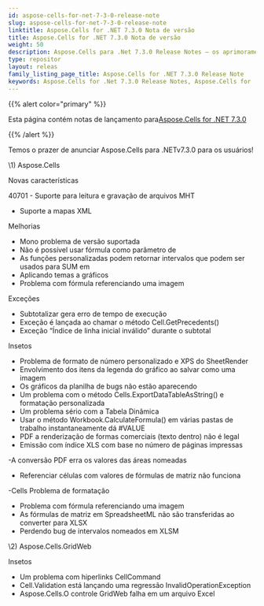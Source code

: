 ```yaml
---
id: aspose-cells-for-net-7-3-0-release-note
slug: aspose-cells-for-net-7-3-0-release-note
linktitle: Aspose.Cells for .NET 7.3.0 Nota de versão
title: Aspose.Cells for .NET 7.3.0 Nota de versão
weight: 50
description: Aspose.Cells para .Net 7.3.0 Release Notes – os aprimoramentos mais recentes, novos recursos e correções
type: repositor
layout: releas
family_listing_page_title: Aspose.Cells for .NET 7.3.0 Release Note
keywords: Aspose.Cells for .Net 7.3.0 Release Notes, Aspose.Cells for .Net 7.3.0 updates and fixe
---
```

{{% alert color="primary" %}} 

 Esta página contém notas de lançamento para[Aspose.Cells for .NET 7.3.0](https://releases.aspose.com/cells/net/new-releases/aspose.cells-for-.net-7.3.0/)

{{% /alert %}} 

 Temos o prazer de anunciar Aspose.Cells para .NETv7.3.0 para os usuários!



\1) Aspose.Cells 



 Novas características

 40701 - Suporte para leitura e gravação de arquivos MHT

- Suporte a mapas XML



 Melhorias

- Mono problema de versão suportada
- Não é possível usar fórmula como parâmetro de
- As funções personalizadas podem retornar intervalos que podem ser usados para SUM em
- Aplicando temas a gráficos
- Problema com fórmula referenciando uma imagem



 Exceções

- Subtotalizar gera erro de tempo de execução
- Exceção é lançada ao chamar o método Cell.GetPrecedents()
- Exceção “Índice de linha inicial inválido” durante o subtotal



Insetos

- Problema de formato de número personalizado e XPS do SheetRender
- Envolvimento dos itens da legenda do gráfico ao salvar como uma imagem
- Os gráficos da planilha de bugs não estão aparecendo
- Um problema com o método Cells.ExportDataTableAsString() e formatação personalizada
- Um problema sério com a Tabela Dinâmica
- Usar o método Workbook.CalculateFormula() em várias pastas de trabalho instantaneamente dá #VALUE
- PDF a renderização de formas comerciais (texto dentro) não é legal
- Emissão com índice XLS com base no número de páginas impressas

 -A conversão PDF erra os valores das áreas nomeadas

- Referenciar células com valores de fórmulas de matriz não funciona

 -Cells Problema de formatação

- Problema com fórmula referenciando uma imagem
- As fórmulas de matriz em SpreadsheetML não são transferidas ao converter para XLSX
- Perdendo bug de intervalos nomeados em XLSM



 \2) Aspose.Cells.GridWeb



Insetos

- Um problema com hiperlinks CellCommand
- Cell.Validation está lançando uma regressão InvalidOperationException
- Aspose.Cells.O controle GridWeb falha em um arquivo Excel



